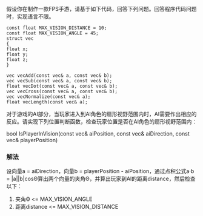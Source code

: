 假设你在制作一款FPS手游，请基于如下代码，回答下列问题。回答程序代码问题时，实现语言不限。
    
    const float MAX_VISION_DISTANCE = 10;
    const float MAX_VISION_ANGLE = 45;
    struct vec
    {
    float x;
    float y;
    float z;
    }

    vec vecAdd(const vec& a, const vec& b);
    vec vecSub(const vec& a, const vec& b);
    float vecDot(const vec& a, const vec& b);
    vec vecCross(const vec& a, const vec& b);
    vec vecNormalize(const vec& a);
    float vecLength(const vec& a);

对于游戏的AI部分，当玩家进入到AI角色的扇形视野范围内时，AI需要作出相应的反应。请实现下列位置判断函数，检查玩家位置是否在AI角色的扇形视野范围内：

bool IsPlayerInVision(const vec& aiPosition, const vec& aiDirection, const vec& playerPosition)

### 解法
设向量a = aiDirection，向量b = playerPosition - aiPosition，通过点积公式a·b = |a||b|cosΘ算出两个向量的夹角Θ，并算出玩家到AI的距离distance，然后检查以下：

1. 夹角Θ <= MAX_VISION_ANGLE
2. 距离distance <= MAX_VISION_DISTANCE